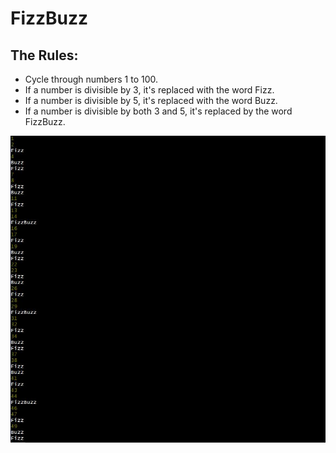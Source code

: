 # FizzBuzz

## The Rules: 
* Cycle through numbers 1 to 100. <br>
* If a number is divisible by 3, it's replaced with the word Fizz. <br>
* If a number is divisible by 5, it's replaced with the word Buzz. <br>
* If a number is divisible by both 3 and 5, it's replaced by the word FizzBuzz. <br>

![alt text](https://github.com/csstanley/FizzBuzz/blob/master/FizzBuzz.JPG)